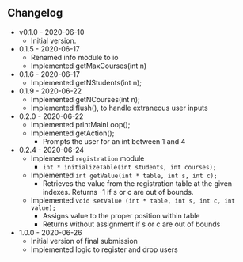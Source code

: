 ## Changelog
- v0.1.0 - 2020-06-10
    - Initial version.
- 0.1.5 - 2020-06-17  
    - Renamed info module to io
    - Implemented getMaxCourses(int n)
- 0.1.6 - 2020-06-17
    - Implemented getNStudents(int n);
- 0.1.9 - 2020-06-22
    - Implemented getNCourses(int n);
    - Implemented flush(), to handle extraneous user inputs
- 0.2.0 - 2020-06-22
    - Implemented printMainLoop();
    - Implemented getAction();
        - Prompts the user for an int between 1 and 4
- 0.2.4 - 2020-06-24
    - Implemented `registration` module
        - `int * initializeTable(int students, int courses);`
    - Implemented `int getValue(int * table, int s, int c);`
        - Retrieves the value from the registration table at the given indexes. Returns -1 if s or c are out of bounds.
    - Implemented `void setValue (int * table, int s, int c, int value);`
        - Assigns value to the proper position within table
        - Returns without assignment if s or c are out of bounds
- 1.0.0 - 2020-06-26
    - Initial version of final submission
    - Implemented logic to register and drop users
    
